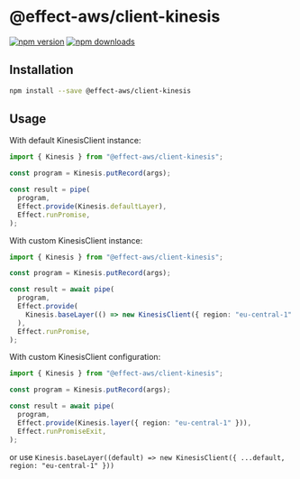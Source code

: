 # @effect-aws/client-kinesis

[![npm version](https://img.shields.io/npm/v/%40effect-aws%2Fclient-kinesis?color=brightgreen&label=npm%20package)](https://www.npmjs.com/package/@effect-aws/client-kinesis)
[![npm downloads](https://img.shields.io/npm/dm/%40effect-aws%2Fclient-kinesis)](https://www.npmjs.com/package/@effect-aws/client-kinesis)

## Installation

```bash
npm install --save @effect-aws/client-kinesis
```

## Usage

With default KinesisClient instance:

```typescript
import { Kinesis } from "@effect-aws/client-kinesis";

const program = Kinesis.putRecord(args);

const result = pipe(
  program,
  Effect.provide(Kinesis.defaultLayer),
  Effect.runPromise,
);
```

With custom KinesisClient instance:

```typescript
import { Kinesis } from "@effect-aws/client-kinesis";

const program = Kinesis.putRecord(args);

const result = await pipe(
  program,
  Effect.provide(
    Kinesis.baseLayer(() => new KinesisClient({ region: "eu-central-1" })),
  ),
  Effect.runPromise,
);
```

With custom KinesisClient configuration:

```typescript
import { Kinesis } from "@effect-aws/client-kinesis";

const program = Kinesis.putRecord(args);

const result = await pipe(
  program,
  Effect.provide(Kinesis.layer({ region: "eu-central-1" })),
  Effect.runPromiseExit,
);
```

or use `Kinesis.baseLayer((default) => new KinesisClient({ ...default, region: "eu-central-1" }))`
